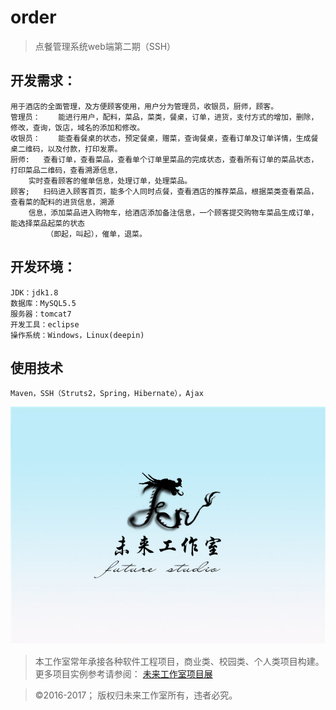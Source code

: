 # order
> 点餐管理系统web端第二期（SSH）
## 开发需求：
    用于酒店的全面管理，及方便顾客使用，用户分为管理员，收银员，厨师，顾客。
	管理员：	能进行用户，配料，菜品，菜类，餐桌，订单，进货，支付方式的增加，删除，修改，查询，饭店，域名的添加和修改。
	收银员：	能查看餐桌的状态，预定餐桌，赠菜，查询餐桌，查看订单及订单详情，生成餐桌二维码，以及付款，打印发票。
	厨师:   查看订单，查看菜品，查看单个订单里菜品的完成状态，查看所有订单的菜品状态，打印菜品二维码，查看溯源信息，
        实时查看顾客的催单信息，处理订单，处理菜品。
	顾客;   扫码进入顾客首页，能多个人同时点餐，查看酒店的推荐菜品，根据菜类查看菜品，查看菜的配料的进货信息，溯源
        信息，添加菜品进入购物车，给酒店添加备注信息，一个顾客提交购物车菜品生成订单，能选择菜品起菜的状态
            （即起，叫起），催单，退菜。
## 开发环境：
	JDK：jdk1.8
	数据库：MySQL5.5
	服务器：tomcat7
	开发工具：eclipse
	操作系统：Windows，Linux(deepin)
## 使用技术
	Maven，SSH（Struts2，Spring，Hibernate），Ajax
	
![future](https://github.com/futureGroup511/OD/blob/master/futuregroup.jpg)  

> 本工作室常年承接各种软件工程项目，商业类、校园类、个人类项目构建。 更多项目实例参考请参阅： [未来工作室项目展](https://github.com/futureGroup511)

> ©2016-2017； 版权归未来工作室所有，违者必究。
